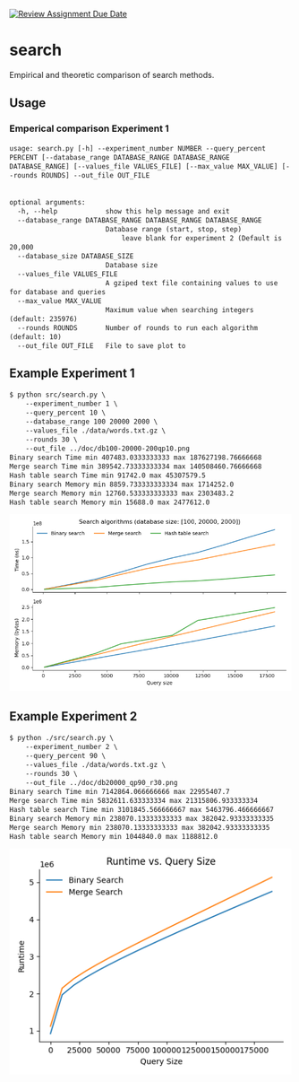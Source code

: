 [![Review Assignment Due Date](https://classroom.github.com/assets/deadline-readme-button-22041afd0340ce965d47ae6ef1cefeee28c7c493a6346c4f15d667ab976d596c.svg)](https://classroom.github.com/a/mdusFg9r)
# search
Empirical and theoretic comparison of search methods.

## Usage
### Emperical comparison Experiment 1
```
usage: search.py [-h] --experiment_number NUMBER --query_percent PERCENT [--database_range DATABASE_RANGE DATABASE_RANGE DATABASE_RANGE] [--values_file VALUES_FILE] [--max_value MAX_VALUE] [--rounds ROUNDS] --out_file OUT_FILE 


optional arguments:
  -h, --help            show this help message and exit
  --database_range DATABASE_RANGE DATABASE_RANGE DATABASE_RANGE
                        Database range (start, stop, step) 
                            leave blank for experiment 2 (Default is 20,000
  --database_size DATABASE_SIZE
                        Database size
  --values_file VALUES_FILE
                        A gziped text file containing values to use for database and queries
  --max_value MAX_VALUE
                        Maximum value when searching integers (default: 235976)
  --rounds ROUNDS       Number of rounds to run each algorithm (default: 10)
  --out_file OUT_FILE   File to save plot to
```

## Example Experiment 1
```
$ python src/search.py \
    --experiment_number 1 \
    --query_percent 10 \
    --database_range 100 20000 2000 \
    --values_file ./data/words.txt.gz \
    --rounds 30 \
    --out_file ../doc/db100-20000-200qp10.png 
Binary search Time min 407483.0333333333 max 187627198.76666668
Merge search Time min 389542.73333333334 max 140508460.76666668
Hash table search Time min 91742.0 max 45307579.5
Binary search Memory min 8859.733333333334 max 1714252.0
Merge search Memory min 12760.533333333333 max 2303483.2
Hash table search Memory min 15688.0 max 2477612.0
```
<center><img src="/doc/db100-20000-200qp10.png" width="600"/></center>

## Example Experiment 2
```
$ python ./src/search.py \
    --experiment_number 2 \
    --query_percent 90 \
    --values_file ./data/words.txt.gz \
    --rounds 30 \
    --out_file ../doc/db20000_qp90_r30.png
Binary search Time min 7142864.066666666 max 22955407.7
Merge search Time min 5832611.633333334 max 21315806.933333334
Hash table search Time min 3101845.566666667 max 5463796.466666667
Binary search Memory min 238070.13333333333 max 382042.93333333335
Merge search Memory min 238070.13333333333 max 382042.93333333335
Hash table search Memory min 1044840.0 max 1188812.0
```

<center><img src="/doc/q100-10000_d200000_sim.png" width="600"/></center>


